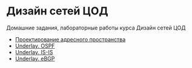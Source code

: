 # Дизайн сетей ЦОД
Домашние задания, лабораторные работы курса Дизайн сетей ЦОД
- [Проектирование адресного пространства](Home_WORK/)
- [Underlay. OSPF](https://github.com/Dmitriy5588/OTUS/tree/main/Underlay.%20OSPF)
- [Underlay. IS-IS](https://github.com/Dmitriy5588/OTUS/tree/main/Underlay.%20IS-IS)
- [Underlay. eBGP](https://github.com/Dmitriy5588/OTUS/blob/main/Underlay.%20BGP)
